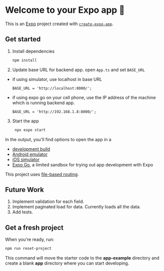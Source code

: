 # Welcome to your Expo app 👋

This is an [Expo](https://expo.dev) project created with [`create-expo-app`](https://www.npmjs.com/package/create-expo-app).

## Get started

1. Install dependencies

   ```bash
   npm install
   ```

2. Update base URL for backend app. open `App.ts` and set `BASE_URL`

- if using simulator, use localhost in base URL
   ```
   BASE_URL = 'http://localhost:8000/';
   ```

- if using expo go on your cell phone, use the IP address of the machine which is running backend app.
   ```
   BASE_URL = 'http://192.168.1.8:8000/';
   ```
   

3. Start the app

   ```bash
    npx expo start
   ```

In the output, you'll find options to open the app in a

- [development build](https://docs.expo.dev/develop/development-builds/introduction/)
- [Android emulator](https://docs.expo.dev/workflow/android-studio-emulator/)
- [iOS simulator](https://docs.expo.dev/workflow/ios-simulator/)
- [Expo Go](https://expo.dev/go), a limited sandbox for trying out app development with Expo

This project uses [file-based routing](https://docs.expo.dev/router/introduction).

## Future Work

1. Implement validation for each field.
2. Implement paginated load for data. Currently loads all the data.
3. Add tests.

## Get a fresh project

When you're ready, run:

```bash
npm run reset-project
```

This command will move the starter code to the **app-example** directory and create a blank **app** directory where you can start developing.

